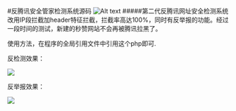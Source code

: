 #反腾讯安全管家检测系统源码
![Alt text](http://ww1.sinaimg.cn/large/006fVPCvjw1f1rwp4h05bj309103adg3.jpg)
#####第二代反腾讯网址安全检测系统改用IP段拦截加header特征拦截，拦截率高达100%，同时有反举报的功能。经过一段时间的测试，新建的秒赞网站不会再被腾讯拉黑了。


使用方法，在程序的全局引用文件中引用这个php即可.

反检测效果：

![](https://ooo.0o0.ooo/2017/01/04/586d2bb669f1c.png)

反举报效果：

![](https://ooo.0o0.ooo/2017/01/04/586d2bf84120e.png)
